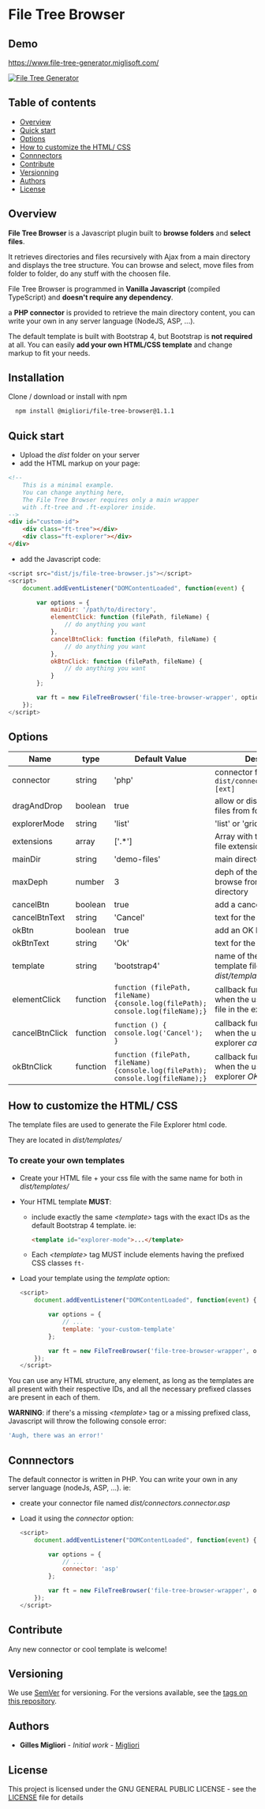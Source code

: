 # File Tree Browser

## Demo

<https://www.file-tree-generator.miglisoft.com/>

[![File Tree Generator](file-tree-generator-preview.png)](https://www.file-tree-generator.miglisoft.com)

## Table of contents

* [Overview](#overview)
* [Quick start](#quick-start)
* [Options](#options)
* [How to customize the HTML/ CSS](#how-to-customize-the-html-css)
* [Connnectors](#connnectors)
* [Contribute](#contribute)
* [Versionning](#versionning)
* [Authors](#authors)
* [License](#license)

## Overview

**File Tree Browser** is a Javascript plugin built to **browse folders** and **select files**.

It retrieves directories and files recursively with Ajax from a main directory and displays the tree structure. You can browse and select, move files from folder to folder, do any stuff with the choosen file.

File Tree Browser is programmed in **Vanilla Javascript** (compiled TypeScript) and **doesn't require any dependency**.

a **PHP connector** is provided to retrieve the main directory content, you can write your own in any server language (NodeJS, ASP, ...).

The default template is built with Bootstrap 4, but Bootstrap is **not required** at all. You can easily **add your own HTML/CSS template** and change markup to fit your needs.

## Installation

Clone / download or install with npm

```bash
  npm install @migliori/file-tree-browser@1.1.1
```

## Quick start

* Upload the *dist* folder on your server
* add the HTML markup on your page:

```html
<!--
    This is a minimal example.
    You can change anything here,
    The File Tree Browser requires only a main wrapper
    with .ft-tree and .ft-explorer inside.
-->
<div id="custom-id">
    <div class="ft-tree"></div>
    <div class="ft-explorer"></div>
</div>
```

* add the Javascript code:

```javascript
<script src="dist/js/file-tree-browser.js"></script>
<script>
    document.addEventListener("DOMContentLoaded", function(event) {

        var options = {
            mainDir: '/path/to/directory',
            elementClick: function (filePath, fileName) {
                // do anything you want
            },
            cancelBtnClick: function (filePath, fileName) {
                // do anything you want
            },
            okBtnClick: function (filePath, fileName) {
                // do anything you want
            }
        };

        var ft = new FileTreeBrowser('file-tree-browser-wrapper', options);
    });
</script>
```

## Options

Name | type | Default Value | Description
---- | ---- | ----- | -------
connector | string | 'php' | connector file extension in `dist/connectors/connector.[ext]`
dragAndDrop | boolean | true | allow or disallow to drag files from folder to folder
explorerMode | string | 'list' | 'list' or 'grid'
extensions | array | ['.*'] | Array with the authorized file extensions
mainDir | string | 'demo-files' | main directory id
maxDeph | number | 3 | deph of the folders to browse from the main directory
cancelBtn | boolean | true | add a cancel button or not
cancelBtnText | string | 'Cancel' | text for the *Cancel* button
okBtn | boolean | true | add an OK button or not
okBtnText | string | 'Ok' | text for the *Ok* button
template | string | 'bootstrap4' | name of the HTML/CSS template files in *dist/templates/*
elementClick | function | `function (filePath, fileName) {console.log(filePath);    console.log(fileName);}` | callback function called when the user clicks any file in the explorer
cancelBtnClick | function | `function () { console.log('Cancel'); }` | callback function called when the user clicks the explorer *cancel* button
okBtnClick | function | `function (filePath, fileName) {console.log(filePath);    console.log(fileName);}` | callback function called when the user clicks the explorer *OK* button

## How to customize the HTML/ CSS

The template files are used to generate the File Explorer html code.

They are located in *dist/templates/*

### To create your own templates

* Create your HTML file + your css file with the same name for both in *dist/templates/*
* Your HTML template **MUST**:
  * include exactly the same *&lt;template&gt;* tags with the exact IDs as the default Bootstrap 4 template.
  ie:

    ```html
    <template id="explorer-mode">...</template>
    ```

  * Each *&lt;template&gt;* tag MUST include elements having the prefixed CSS classes `ft-`

* Load your template using the *template* option:

    ```javascript
    <script>
        document.addEventListener("DOMContentLoaded", function(event) {

            var options = {
                // ...
                template: 'your-custom-template'
            };

            var ft = new FileTreeBrowser('file-tree-browser-wrapper', options);
        });
    </script>
    ```

You can use any HTML structure, any element, as long as the templates are all present with their respective IDs, and all the necessary prefixed classes are present in each of them.

**WARNING**: if there's a missing *&lt;template&gt;* tag or a missing prefixed class, Javascript will throw the following console error:

```javascript
'Augh, there was an error!'
```

## Connnectors

The default connector is written in PHP.
You can write your own in any server language (nodeJs, ASP, ...). ie:

* create your connector file named *dist/connectors.connector.asp*
* Load it using the *connector* option:

    ```javascript
    <script>
        document.addEventListener("DOMContentLoaded", function(event) {

            var options = {
                // ...
                connector: 'asp'
            };

            var ft = new FileTreeBrowser('file-tree-browser-wrapper', options);
        });
    </script>
    ```

## Contribute

Any new connector or cool template is welcome!

## Versioning

We use [SemVer](http://semver.org/) for versioning. For the versions available, see the [tags on this repository](https://github.com/migliori/file-tree-browser/tags).

## Authors

* **Gilles Migliori** - _Initial work_ - [Migliori](https://github.com/migliori)

## License

This project is licensed under the GNU GENERAL PUBLIC LICENSE - see the [LICENSE](LICENSE) file for details
